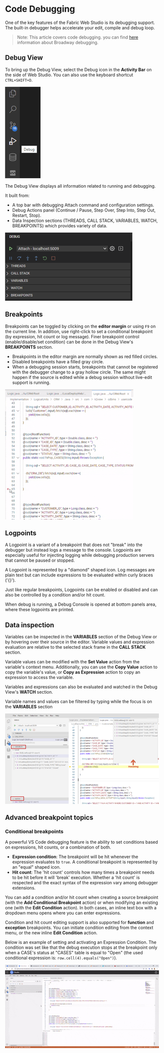 <web>

# Code Debugging

One of the key features of the Fabric Web Studio is its debugging support. The built-in debugger helps accelerate your edit, compile and debug loop.

> Note: This article covers code debugging. you can find [here]() information about Broadway debugging.

## Debug View

To bring up the Debug View, select the Debug icon in the **Activity Bar** on the side of Web Studio. You can also use the keyboard shortcut `CTRL+SHIFT+D`.

![Debug icon](images/web/24_1_debug_sidebar_view.png)

The Debug View displays all information related to running and debugging. 

It built from:

* A top bar with debugging Attach command and configuration settings.
* Debug Actions panel (Continue / Pause, Step Over, Step Into, Step Out, Restart, Stop).
* Data Inspection sections (THREADS, CALL STACK, VARIABLES, WATCH, BREAKPOINTS) which provides variety of data. 



![Debug icon](images/web/24_2_debug_view_dark.png)



## Breakpoints

Breakpoints can be toggled by clicking on the **editor margin** or using `F9` on the current line. In addition, use right-click to set a conditional breakpoint (by expression, hit count or log message). Finer breakpoint control (enable/disable/set condition) can be done in the Debug View's **BREAKPOINTS** section.

* Breakpoints in the editor margin are normally shown as red filled circles.
* Disabled breakpoints have a filled gray circle.
* When a debugging session starts, breakpoints that cannot be registered with the debugger change to a gray hollow circle. The same might happen if the source is edited while a debug session without live-edit support is running.



![set breakpoint animated](images/web/24_3_set_breakpoint_2.gif)



## Logpoints

A Logpoint is a variant of a breakpoint that does not "break" into the debugger but instead logs a message to the console. Logpoints are especially useful for injecting logging while debugging production servers that cannot be paused or stopped.

A Logpoint is represented by a "diamond" shaped icon. Log messages are plain text but can include expressions to be evaluated within curly braces ('{}').

Just like regular breakpoints, Logpoints can be enabled or disabled and can also be controlled by a condition and/or hit count.

When debug is running, a Debug Console is opened at bottom panels area, where these logpoints are printed.



## Data inspection

Variables can be inspected in the **VARIABLES** section of the Debug View or by hovering over their source in the editor. Variable values and expression evaluation are relative to the selected stack frame in the **CALL STACK** section.

Variable values can be modified with the **Set Value** action from the variable's context menu. Additionally, you can use the **Copy Value** action to copy the variable's value, or **Copy as Expression** action to copy an expression to access the variable.

Variables and expressions can also be evaluated and watched in the Debug View's **WATCH** section.

Variable names and values can be filtered by typing while the focus is on the **VARIABLES** section



![Debug Variables](images/web/24_4_data_inspection.png)





## Advanced breakpoint topics

### Conditional breakpoints

A powerful VS Code debugging feature is the ability to set conditions based on expressions, hit counts, or a combination of both.

- **Expression condition**: The breakpoint will be hit whenever the expression evaluates to `true`. A conditional breakpoint is represented by an "equal" shaped icon. 
- **Hit count**: The 'hit count' controls how many times a breakpoint needs to be hit before it will 'break' execution. Whether a 'hit count' is respected and the exact syntax of the expression vary among debugger extensions.

You can add a condition and/or hit count when creating a source breakpoint (with the **Add Conditional Breakpoint** action) or when modifying an existing one (with the **Edit Condition** action). In both cases, an inline text box with a dropdown menu opens where you can enter expressions.

Condition and hit count editing support is also supported for **function** and **exception** breakpoints.
You can initiate condition editing from the context menu, or the new inline **Edit Condition** action.

Below is an example of setting and activating an Expression Condition. The condition was set like that the debug execution stops at the breakpoint only when a CASE's status at "CASES" table is equal to "Open" (the used conditional expression is: `row.cell(4).equals("Open")`).

![condition editing in breakpoint view](images/web/24_5_conditional_breakpoint.gif)



</web>
